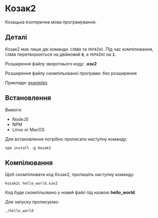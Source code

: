 # Козак2

Козацька езотерична мова програмування.

## Деталі

Козак2 має лише дві команди. `СЛАВА` та `УКРАЇНІ`. Під час компілювання, `СЛАВА`
перетворюється на
двійковий **`0`**, а `УКРАЇНІ` на **`1`**.

Розширення файлу зворотнього коду: **.кзк2**

Розширення файлу скомпільованої програми: без розширення

Приклади: [examples](/examples)

## Встановлення

Вимоги:

- NodeJS
- NPM
- Linux or MacOS

Для встановлення потрібно прописати наступну команду:

```shell
npm install -g kozak2
```

## Компілювання

Щоб скомпілювати код Козак2, пропишіть наступну команду:

```shell
kozak2c hello_world.кзк2
```

Код буде скомпільовано у новий файл під назвою **hello_world**.

Для запуску прописуємо:

```shell
./hello_world
```
